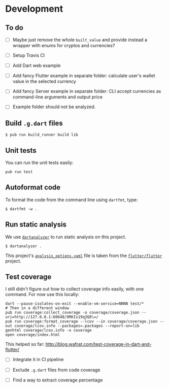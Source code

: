 # Development

## To do

* [ ] Maybe just remove the whole `built_value` and provide instead a wrapper with enums for cryptos and currencies?
* [ ] Setup Travis CI
* [ ] Add Dart web example
* [ ] Add fancy Flutter example in separate folder: calculate user's wallet value in the selected currency
* [ ] Add fancy Server example in separate folder: CLI accept currencies as command-line arguments and output price
* [ ] Example folder should not be analyzed.


## Build `.g.dart` files

```
$ pub run build_runner build lib
```

## Unit tests

You can run the unit tests easily:

```
pub run test
```

## Autoformat code

To format the code from the command line using `dartfmt`, type:

```
$ dartfmt -w .
```

## Run static analysis

We use [`dartanalyzer`](https://dart.dev/tools/dartanalyzer) to run static analysis on this project.

```
$ dartanalyzer .
```

This project's [`analysis_options.yaml`](./analysis_options.yaml) file is taken from the [`flutter/flutter`](https://github.com/flutter/flutter/blob/master/analysis_options.yaml) project.

## Test coverage

I still didn't figure out how to collect coverage info easily, with one command. For now use this locally:

```
dart --pause-isolates-on-exit --enable-vm-service=NNNN test/*
# Then in a different window
pub run coverage:collect_coverage -o coverage/coverage.json --uri=http://127.0.0.1:60648/9RKIs19q3Q8\=/
pub run coverage:format_coverage --lcov --in coverage/coverage.json --out coverage/lcov.info --packages=.packages --report-on=lib
genhtml coverage/lcov.info -o coverage
open coverage/index.html
```

This helped so far: http://blog.wafrat.com/test-coverage-in-dart-and-flutter/

* [ ] Integrate it in CI pipeline
* [ ] Exclude `.g.dart` files from code coverage
* [ ] Find a way to extract coverage percentage
    